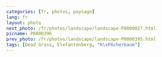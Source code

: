 ```yaml
---
categories: [fr, photos, paysage]
lang: fr
layout: photo
next_photo: /fr/photos/landscape/landscape-P0000027.html
picname: P0000396
prev_photo: /fr/photos/landscape/landscape-P0000395.html
tags: [Dead Grass, Elefantenberg, "K\xF6cherbaum"]
---
```

